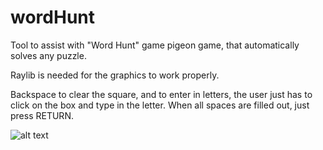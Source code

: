 # wordHunt
Tool to assist with "Word Hunt" game pigeon game, that automatically solves any puzzle.

Raylib is needed for the graphics to work properly.

Backspace to clear the square, and to enter in letters, the user just has to click on the box and type in the letter. When all spaces are filled out,
just press RETURN.

![alt text]((https://ibb.co/BfB7xnm)https://ibb.co/BfB7xnm)

